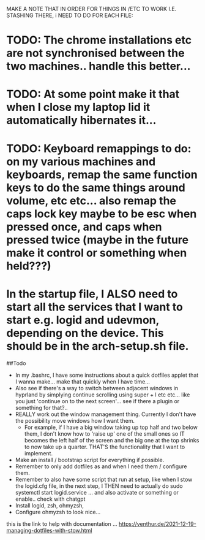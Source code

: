 MAKE A NOTE THAT IN ORDER FOR THINGS IN /ETC TO WORK I.E. STASHING THERE, i NEED TO DO FOR EACH FILE:

# TODO: The chrome installations etc are not synchronised between the two machines.. handle this better...
# TODO: At some point make it that when I close my laptop lid it automatically hibernates it...
# TODO: Keyboard remappings to do: on my various machines and keyboards, remap the same function keys to do the same things around volume, etc etc... also remap the caps lock key maybe to be esc when pressed once, and caps when pressed twice (maybe in the future make it control or something when held???)
# In the startup file, I ALSO need to start all the services that I want to start e.g. logid and udevmon, depending on the device. This should be in the arch-setup.sh file.
##Todo
- In my .bashrc, I have some instructions about a quick dotfiles applet that I wanna make... make that quickly when I have time...
- Also see if there's a way to switch between adjacent windows in hyprland by simplying continue scrolling using super + l etc etc... like you just 'continue on to the next screen'... see if there a plugin or something for that?..
- REALLY work out the window management thing. Currently I don't have the possibility move windows how I want them.
	- For example, if I have a big window taking up top half and two below them, I don't know how to 'raise up' one of the small ones so IT becomes the left half of the screen and the big one at the top shrinks to now take up a quarter. THAT'S the functionality that I want to implement.
- Make an install / bootstrap script for everything if possible.
- Remember to only add dotfiles as and when I need them / configure them.
- Remember to also have some script that run at setup, like when I stow the logid.cfg file, in the next step, I THEN need to actually do sudo systemctl start logid.service ... and also activate or something or enable.. check with chatgpt
- Install logid, zsh, ohmyzsh,
- Configure ohmyzsh to look nice...

this is the link to help with documentation ... https://venthur.de/2021-12-19-managing-dotfiles-with-stow.html
